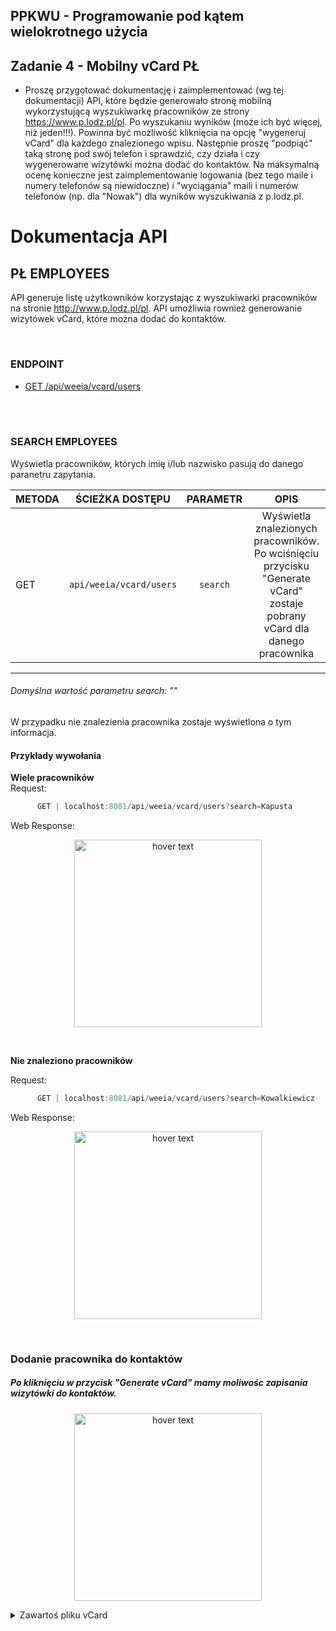 ## PPKWU - Programowanie pod kątem wielokrotnego użycia
## Zadanie 4 - Mobilny vCard PŁ
* Proszę przygotować dokumentację i zaimplementować (wg tej dokumentacji) API, które będzie generowało stronę mobilną wykorzystującą wyszukiwarkę pracowników ze strony https://www.p.lodz.pl/pl. Po wyszukaniu wyników (może ich być więcej, niż jeden!!!). Powinna być możliwość kliknięcia na opcję "wygeneruj vCard" dla każdego znalezionego wpisu. Następnie proszę "podpiąć" taką stronę pod swój telefon i sprawdzić, czy działa i czy wygenerowane wizytówki można dodać do kontaktów. Na maksymalną ocenę konieczne jest zaimplementowanie logowania (bez tego maile i numery telefonów są niewidoczne) i "wyciągania" maili i numerów telefonów (np. dla "Nowak") dla wyników wyszukiwania z p.lodz.pl.

 **Dokumentacja API**
 ===================
 
 ## **PŁ EMPLOYEES**

API generuje listę użytkowników korzystając z wyszukiwarki pracowników na stronie http://www.p.lodz.pl/pl.
API umożliwia rownież generowanie wizytówek vCard, które można dodać do kontaktów.
   
<br /> 

### ENDPOINT
* [GET    /api/weeia/vcard/users](#search-employees)

<br />

<br />  

### **SEARCH EMPLOYEES**
Wyświetla pracowników, których imię i/lub nazwisko pasują do danego paranetru zapytania.



| METODA |     ŚCIEŻKA DOSTĘPU     | PARAMETR |                                                           OPIS                                                           |
| ------ | :---------------------: | :------: | :----------------------------------------------------------------------------------------------------------------------: |
| GET    | `api/weeia/vcard/users` | `search` | Wyświetla znalezionych pracowników. Po wciśnięciu przycisku "Generate vCard" zostaje pobrany vCard dla danego pracownika |
-----
###### Domyślna wartość parametru search: ""

W przypadku nie znalezienia pracownika zostaje wyświetlona o tym informacja.
#### **Przykłady wywołania**

 **Wiele pracowników**
 <br>
Request: 
```java
      GET | localhost:8081/api/weeia/vcard/users?search=Kapusta 
```
Web Response:

<p align="center">
  <img src="https://i.imgur.com/dLoXwh6.jpg" width="300" title="hover text">
</p>
<br>

 **Nie znaleziono pracowników**
 <br>

Request: 
```java
      GET | localhost:8081/api/weeia/vcard/users?search=Kowalkiewicz
```
Web Response:

<p align="center">
  <img src="https://i.imgur.com/iksnGrd.jpg" width="300" title="hover text">
</p>
  
  <br />
  
### **Dodanie pracownika do kontaktów**
##### Po kliknięciu w przycisk "Generate vCard" mamy moliwośc zapisania wizytówki do kontaktów.
 
<p align="center">
  <img src="https://i.imgur.com/5EeIQUo.gif" width="300" title="hover text">
</p>
  


<details>
    <summary>Zawartoś pliku vCard</summary>
    <p>
     
    ``` 
    BEGIN:VCARD
    VERSION:3.0
    N:Kapusta;Imię
    FN:Imię Kapusta
    ORG:I24 - Instytut Informatyki Stosowanej
    END:VCARD
    ```  
</p></details>
